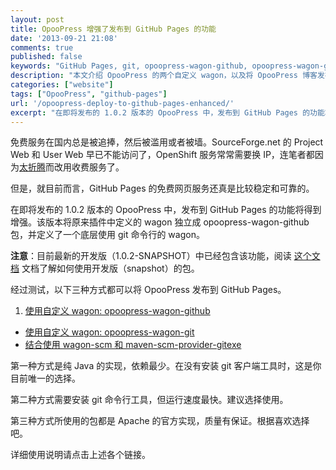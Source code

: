 ```yaml
---
layout: post
title: OpooPress 增强了发布到 GitHub Pages 的功能
date: '2013-09-21 21:08'
comments: true
published: false
keywords: "GitHub Pages, git, opoopress-wagon-github, opoopress-wagon-git"
description: "本文介绍 OpooPress 的两个自定义 wagon，以及将 OpooPress 博客发布到 GitHub Pages 的三种方式。"
categories: ["website"]
tags: ["OpooPress", "github-pages"]
url: '/opoopress-deploy-to-github-pages-enhanced/'
excerpt: "在即将发布的 1.0.2 版本的 OpooPress 中，发布到 GitHub Pages 的功能将得到增强。该版本将原来插件中定义的 wagon 独立成 opoopress-wagon-github 包，并定义了一个底层使用 git 命令行的 wagon。"
---
```


免费服务在国内总是被追捧，然后被滥用或者被墙。SourceForge.net 的 Project Web 和 User Web 早已不能访问了，OpenShift 服务常常需要换 IP，连笔者都因为[太折腾](/about-self-hosted-blog/)而改用收费服务了。

但是，就目前而言，GitHub Pages 的免费网页服务还真是比较稳定和可靠的。

在即将发布的 1.0.2 版本的 OpooPress 中，发布到 GitHub Pages 的功能将得到增强。该版本将原来插件中定义的 wagon 独立成 opoopress-wagon-github 包，并定义了一个底层使用 git 命令行的 wagon。

**注意**：目前最新的开发版（1.0.2-SNAPSHOT）中已经包含该功能，阅读 [这个文档](http://www.opoopress.com/zh/faqs/how-to-use-opoopress-snapshots/) 文档了解如何使用开发版（snapshot）的包。

经过测试，以下三种方式都可以将 OpooPress 发布到 GitHub Pages。
1. [使用自定义 wagon: opoopress-wagon-github](http://www.opoopress.com/zh/docs/github-pages/#opoopress-wagon-github)
- [使用自定义 wagon: opoopress-wagon-git](http://www.opoopress.com/zh/docs/github-pages/#opoopress-wagon-git)
- [结合使用 wagon-scm 和 maven-scm-provider-gitexe](http://www.opoopress.com/zh/docs/github-pages/#wagon-scm--maven-scm-provider-gitexe)

第一种方式是纯 Java 的实现，依赖最少。在没有安装 git 客户端工具时，这是你目前唯一的选择。

第二种方式需要安装 git 命令行工具，但运行速度最快。建议选择使用。

第三种方式所使用的包都是 Apache 的官方实现，质量有保证。根据喜欢选择吧。

详细使用说明请点击上述各个链接。
